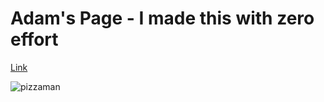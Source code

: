 # Adam's Page - I made this with zero effort


[Link](kanbanpizza.onrender.com)

![pizzaman](pizzaman.png)
